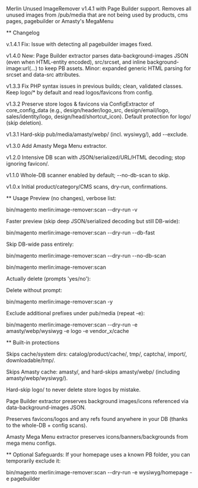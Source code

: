 Merlin Unused ImageRemover v1.4.1 with Page Builder support.
Removes all unused images from /pub/media that are not being used by products, cms pages, pagebuilder or Amasty's MegaMenu

** Changelog


v.1.4.1
Fix: Issue with detecting all pagebuilder images fixed.

v1.4.0
New: Page Builder extractor parses data-background-images JSON (even when HTML-entity encoded), src/srcset, and inline background-image:url(...) to keep PB assets.
Minor: expanded generic HTML parsing for srcset and data-src attributes.

v1.3.3
Fix PHP syntax issues in previous builds; clean, validated classes.
Keep logo/* by default and read logos/favicons from config.

v1.3.2
Preserve store logos & favicons via ConfigExtractor of core_config_data (e.g., design/header/logo_src, design/email/logo, sales/identity/logo, design/head/shortcut_icon).
Default protection for logo/ (skip deletion).

v1.3.1
Hard-skip pub/media/amasty/webp/ (incl. wysiwyg/), add --exclude.

v1.3.0
Add Amasty Mega Menu extractor.

v1.2.0
Intensive DB scan with JSON/serialized/URL/HTML decoding; stop ignoring favicon/.

v1.1.0
Whole-DB scanner enabled by default; --no-db-scan to skip.

v1.0.x
Initial product/category/CMS scans, dry-run, confirmations.




** Usage
Preview (no changes), verbose list:

bin/magento merlin:image-remover:scan --dry-run -v


Faster preview (skip deep JSON/serialized decoding but still DB-wide):

bin/magento merlin:image-remover:scan --dry-run --db-fast


Skip DB-wide pass entirely:

bin/magento merlin:image-remover:scan --dry-run --no-db-scan


bin/magento merlin:image-remover:scan

Actually delete (prompts 'yes/no'):

Delete without prompt:

bin/magento merlin:image-remover:scan -y


Exclude additional prefixes under pub/media (repeat -e):

bin/magento merlin:image-remover:scan --dry-run -e amasty/webp/wysiwyg -e logo -e vendor_x/cache


** Built-in protections

Skips cache/system dirs: catalog/product/cache/, tmp/, captcha/, import/, downloadable/tmp/.

Skips Amasty cache: amasty/, and hard-skips amasty/webp/ (including amasty/webp/wysiwyg/).

Hard-skip logo/ to never delete store logos by mistake.

Page Builder extractor preserves background images/icons referenced via data-background-images JSON.

Preserves favicons/logos and any refs found anywhere in your DB (thanks to the whole-DB + config scans).

Amasty Mega Menu extractor preserves icons/banners/backgrounds from mega menu configs.


** Optional Safeguards:
If your homepage uses a known PB folder, you can temporarily exclude it:

bin/magento merlin:image-remover:scan --dry-run -e wysiwyg/homepage -e pagebuilder
